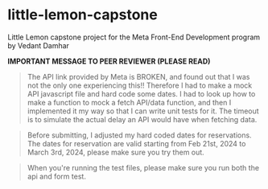 # little-lemon-capstone
Little Lemon capstone project for the Meta Front-End Development program by Vedant Damhar

**IMPORTANT MESSAGE TO PEER REVIEWER (PLEASE READ)**

>The API link provided by Meta is BROKEN, and found out that I was not the only one experiencing this!! Therefore I had to make a mock API javascript file and hard code some dates. I had to look up how to make a function to mock a fetch API/data function, and then I implemented it my way so that I can write unit tests for it. The timeout is to simulate the actual delay an API would have
when fetching data.

>Before submitting, I adjusted my hard coded dates for reservations. The dates for reservation are valid starting from Feb 21st, 2024 to March 3rd, 2024, please make sure you try them out.

>When you're running the test files, please make sure you run both the api and form test.
